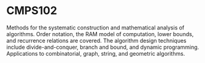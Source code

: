 # CMPS102
Methods for the systematic construction and mathematical analysis of algorithms. Order notation, the RAM model of computation, lower bounds, and recurrence relations are covered. The algorithm design techniques include divide-and-conquer, branch and bound, and dynamic programming. Applications to combinatorial, graph, string, and geometric algorithms. 
